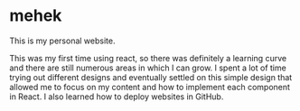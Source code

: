 # mehek
This is my personal website.

This was my first time using react, so there was definitely a learning curve and there are still numerous areas in which I can grow. I spent a lot of time trying out different designs and eventually settled on this simple design that allowed me to focus on my content and how to implement each component in React. I also learned how to deploy websites in GitHub. 
